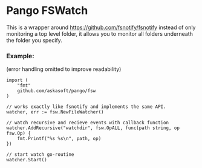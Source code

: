  Pango FSWatch
=====================================================================


This is a wrapper around https://github.com/fsnotify/fsnotify instead of only monitoring a top level folder,
it allows you to monitor all folders underneath the folder you specify.


### Example:

(error handling omitted to improve readability)

```golang
import (
	"fmt"
	github.com/askasoft/pango/fsw
)

// works exactly like fsnotify and implements the same API.
watcher, err := fsw.NewFileWatcher()

// watch recursive and recieve events with callback function
watcher.AddRecursive("watchdir", fsw.OpALL, func(path string, op fsw.Op) {
	fmt.Printf("%s %s\n", path, op)
})

// start watch go-routine
watcher.Start()
```

